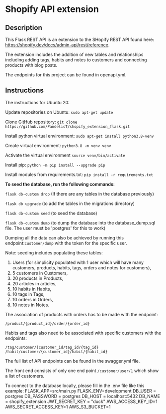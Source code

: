 # Shopify API extension

## Description

This Flask REST API is an extension to the SHopify REST API found here: https://shopify.dev/docs/admin-api/rest/reference.

The extension includes the addition of new tables and relationships including adding tags, habits and notes to customers and connecting products with blog posts.

The endpoints for this project can be found in openapi.yml.

## Instructions

The instructions for Ubuntu 20:

Update repositories on Ubuntu: ```sudo apt-get update```

Clone GitHub repository: ```git clone https://github.com/PandelisT/shopify_extension_flask.git ```

Install python virtual environment: ```sudo apt-get install python3.8-venv```

Create virtual environment: ```python3.8 -m venv venv```

Activate the virtual environment ```source venv/bin/activate```

Install pip: ```python -m pip install --upgrade pip```

Install modules from requirements.txt: ```pip install -r requirements.txt```

**To seed the database, run the following commands:**

```flask db-custom drop``` (If there are any tables in the database previously)

```flask db upgrade``` (to add the tables in the migrations directory)

```flask db-custom seed``` (to seed the database)

```flask db-custom dump``` (to dump the database into the database_dump.sql file. The user must be 'postgres' for this to work)

Dumping all the data can also be achieved by running this endpoint:```customer/dump``` with the token for the specific user. 

Note: seeding includes populating these tables:

1. Users (for simplicity populated with 1 user which will have many customers, products, habits, tags, orders and notes for customers),
2. 5 customers in Customers,
3. 20 products in Products,
4. 20 articles in articles,
5. 10 habits in Habits,
6. 10 tags in Tags,
7. 10 orders in Orders,
8. 10 notes in Notes.

The association of products with orders has to be made with the endpoint:

```/product/{product_id}/order/{order_id}```

Habits and tags also need to be associated with specific customers with the endpoints:

```/tag/customer/{customer_id/tag_id/{tag_id}```
```/habit/customer/{customer_id}/habit/{habit_id}```

The full list of API endpoints can be found in the swagger.yml file.

The front end consists of only one end point ```/customer/user/1``` which show a list of customers.

To connect to the database locally, please fill in the .env file like this example:
FLASK_APP=src/main.py
FLASK_ENV=development
DB_USER = postgres
DB_PASSWORD = postgres
DB_HOST = localhost:5432
DB_NAME = shopify_extension
JWT_SECRET_KEY = "duck"
AWS_ACCESS_KEY_ID=1
AWS_SECRET_ACCESS_KEY=1
AWS_S3_BUCKET=1